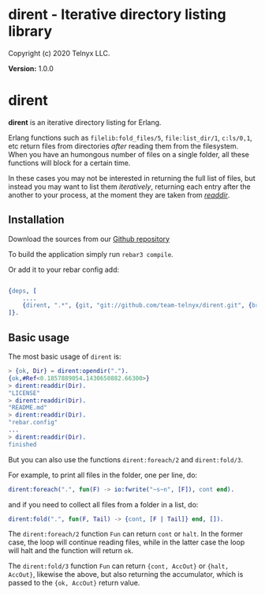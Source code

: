 # dirent - Iterative directory listing library

Copyright (c) 2020 Telnyx LLC.

__Version:__ 1.0.0

# dirent

**dirent** is an iterative directory listing for Erlang.

Erlang functions such as `filelib:fold_files/5`, `file:list_dir/1`, `c:ls/0,1`,
etc return files from directories _after_ reading them from the filesystem.
When you have an humongous number of files on a single folder, all these
functions will block for a certain time.

In these cases you may not be interested in returning the full list of files,
but instead you may want to list them _iteratively_, returning each entry after
the another to your process, at the moment they are taken from
[_readdir_](http://man7.org/linux/man-pages/man3/readdir.3.html).

## Installation

Download the sources from our [Github repository](http://github.com/team-telnyx/erlang-dirent)

To build the application simply run `rebar3 compile`.

Or add it to your rebar config add:

```erlang

{deps, [
    ....
    {dirent, ".*", {git, "git://github.com/team-telnyx/dirent.git", {branch, "master"}}}
]}.
```

## Basic usage

The most basic usage of `dirent` is:

```erlang
> {ok, Dir} = dirent:opendir(".").
{ok,#Ref<0.1857889054.1430650882.66300>}
> dirent:readdir(Dir).
"LICENSE"
> dirent:readdir(Dir).
"README.md"
> dirent:readdir(Dir).
"rebar.config"
...
> dirent:readdir(Dir).
finished
```

But you can also use the functions `dirent:foreach/2` and `dirent:fold/3`.

For example, to print all files in the folder, one per line, do:

```erlang
dirent:foreach(".", fun(F) -> io:fwrite("~s~n", [F]), cont end).
```

and if you need to collect all files from a folder in a list, do:

```erlang
dirent:fold(".", fun(F, Tail) -> {cont, [F | Tail]} end, []).
```

The `dirent:foreach/2` function `Fun` can return `cont` or `halt`. In the
former case, the loop will continue reading files, while in the latter case the
loop will halt and the function will return `ok`.

The `dirent:fold/3` function `Fun` can return `{cont, AccOut}` or `{halt,
AccOut}`, likewise the above, but also returning the accumulator, which is
passed to the `{ok, AccOut}` return value.
